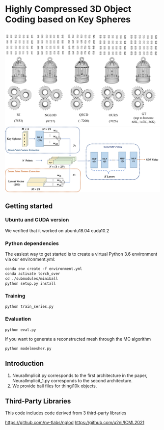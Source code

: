 # Highly Compressed 3D Object Coding based on Key Spheres

![image](imgs/Figure1.png)
![image](imgs/Figure3.png)
## Getting started

### Ubuntu and CUDA version

We verified that it worked on ubuntu18.04 cuda10.2

### Python dependencies
The easiest way to get started is to create a virtual Python 3.6 environment via our environment.yml:
```
conda env create -f environment.yml
conda activate torch_over
cd ./submodules/miniball
python setup.py install

```
### Training
```
python train_series.py
```

### Evaluation
```
python eval.py
```
If you want to generate a reconstructed mesh through the MC algorithm
```
python modelmesher.py 
```

## Introduction
1. NeuralImplicit.py corresponds to the first architecture in the paper, NeuralImplicit_1.py corresponds to the second architecture.
2. We provide ball files for thingi10k objects.

## Third-Party Libraries

This code includes code derived from 3 third-party libraries

https://github.com/nv-tlabs/nglod
https://github.com/u2ni/ICML2021


